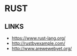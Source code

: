 RUST
====

LINKS
-----

* https://www.rust-lang.org/
* http://rustbyexample.com/
* http://www.arewewebyet.org/